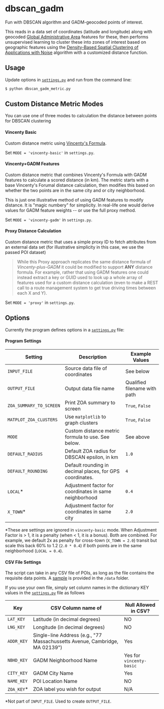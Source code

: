 # dbscan_gadm
Fun with DBSCAN algorithm and GADM-geocoded points of interest.

This reads in a data set of coordinates (latitude and longitude) along with 
geocoded [Global Administrative Area](http://www.gadm.org/) features
for these, then performs unsupervised learning to cluster these into 
zones of interest based on geographic features using the 
[Density-Based Spatial Clustering of Applications with Noise](https://en.wikipedia.org/wiki/DBSCAN) 
algorithm with a customized distance function.

## Usage
Update options in [`settings.py`](https://github.com/JimHaughwout/gadm_scan/blob/master/settings.py) 
and run from the command line:
```sh
$ python dbscan_gadm_metric.py
```

## Custom Distance Metric Modes
You can use one of three modes to calculation the distance between points for
DBSCAN clustering

#### Vincenty Basic
Custom distance metric using [Vincenty's Formula](https://en.wikipedia.org/wiki/Vincenty%27s_formulae).

Set `MODE = 'vincenty-basic'` in `settings.py`.

#### Vincenty+GADM Features
Custom distance metric that combines Vincenty's Formula with GADM features
to calculate a scored distance (in km). The metric starts with a base
Vincenty's Forumal distance calculation, then modifies this based on
whether the two points are in the same city and or city neighborhood.

This is just one illustrative method of using GADM features to modify
distance. It is "magic numbery" for simplicity. In real-life one would 
derive values for GADM feature weights -- or use the full proxy method.

Set `MODE = 'vincenty-gadm'` in `settings.py`.

#### Proxy Distance Calculation
Custom distance metric that uses a simple proxy ID to fetch attributes
from an external data set (for illustrative simplicity in this case, 
we use the passed POI dataset)

>While this Proxy approach replicates the same distance formula
of _Vincenty-plus-GADM_ it could be modified to support **ANY** distance formula.
For example, rather that using GADM features one could instead extract 
a key or GUID used to look up a whole array of features used for a custom
distance calculation (even to make a REST call to a route management system
to get true driving times between each X and Y). 

Set `MODE = 'proxy'` in `settings.py`.

## Options
Currently the program defines options in a [`settings.py`](https://github.com/JimHaughwout/gadm_scan/blob/master/settings.py) file:

#### Program Settings
Setting | Description | Example Values
----------------|-------------|-------
`INPUT_FILE` | Source data file of coordinates | See below
`OUTPUT_FILE` | Output data file name | Qualified filename with path
`ZOA_SUMMARY_TO_SCREEN` | Print ZOA summary to screen | `True`, `False`
`MATPLOT_ZOA_CLUSTERS` | Use `matplotlib` to graph clusters | `True`, `False`
`MODE` | Custom distance metric formula to use. See below. | See above
`DEFAULT_RADIUS` | Default ZOA radius for DBSCAN epsilon, in km | `1.0`
`DEFAULT_ROUNDING` | Default rounding in decimal places, for GPS coordinates. | `4`
`LOCAL`* | Adjustment factor for coordinates in same  neighborhood | `0.4`
`X_TOWN`* | Adjustment factor for coordinates in same city | `2.0`

*These are settings are ignored in `vincenty-basic` mode.
When Adjustment Factor is > 1, it is a penalty (when < 1, it is a bonus). Both are combined.
For example, we default 2x as penalty for cross-town (`X_TOWN = 2.0`) transit but scale this back
60% to 1.2 (`2.0 * 0.4`) if both points are in the same neighborhood (`LOCAL = 0.4`).

#### CSV File Settings
The script can take in any CSV file of POIs, as long as the file contains
the requisite data points. A [sample](https://github.com/JimHaughwout/gadm_scan/blob/master/data/points_of_interest.csv) is provided
in the `/data` folder.

If you use your own file, simply set column names in the dictionary KEY values
in the [`settings.py`](https://github.com/JimHaughwout/gadm_scan/blob/master/settings.py) 
file as follows

Key | CSV Column name of | Null Allowed in CSV?
----|--------------------|---------
`LAT_KEY` | Latitude (in decimal degrees) | NO
`LNG_KEY` | Longitude (in decimal degrees) | NO
`ADDR_KEY` | Single-line Address (e.g., "77 Massachussetts Avenue, Cambridge, MA 02139") | Yes
`NBHD_KEY` | GADM Neighborhood Name| Yes for `vincenty-basic`
`CITY_KEY` | GADM City Name | Yes
`NAME_KEY` | POI Location Name | NO
`ZOA_KEY`* | ZOA label you wish for output | N/A

*Not part of `INPUT_FILE`. Used to create `OUTPUT_FILE`.
